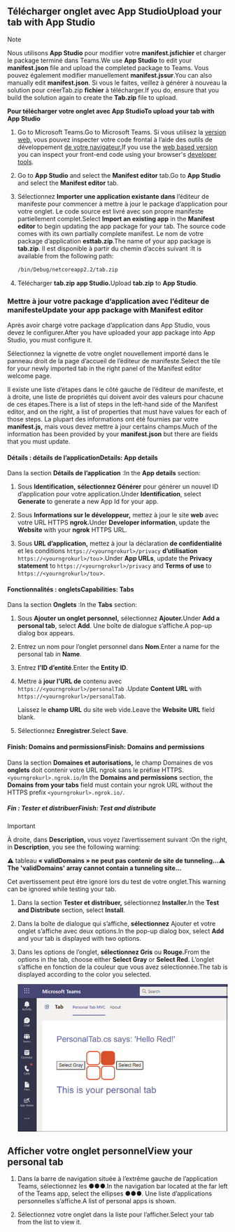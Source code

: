 ## <a name="upload-your-tab-with-app-studio"></a><span data-ttu-id="ca225-101">Télécharger onglet avec App Studio</span><span class="sxs-lookup"><span data-stu-id="ca225-101">Upload your tab with App Studio</span></span>

>[!NOTE]
> <span data-ttu-id="ca225-102">Nous utilisons **App Studio** pour modifier votre **manifest.jsfichier** et charger le package terminé dans Teams.</span><span class="sxs-lookup"><span data-stu-id="ca225-102">We use **App Studio** to edit your **manifest.json** file and upload the completed package to Teams.</span></span> <span data-ttu-id="ca225-103">Vous pouvez également modifier manuellement **manifest.jssur**.</span><span class="sxs-lookup"><span data-stu-id="ca225-103">You can also manually edit **manifest.json**.</span></span> <span data-ttu-id="ca225-104">Si vous le faites, veillez à générer à nouveau la solution pour créerTab.zip **fichier** à télécharger.</span><span class="sxs-lookup"><span data-stu-id="ca225-104">If you do, ensure that you build the solution again to create the **Tab.zip** file to upload.</span></span>

<span data-ttu-id="ca225-105">**Pour télécharger votre onglet avec App Studio**</span><span class="sxs-lookup"><span data-stu-id="ca225-105">**To upload your tab with App Studio**</span></span>

1. <span data-ttu-id="ca225-106">Go to Microsoft Teams.</span><span class="sxs-lookup"><span data-stu-id="ca225-106">Go to Microsoft Teams.</span></span> <span data-ttu-id="ca225-107">Si vous utilisez la [version web,](https://teams.microsoft.com) vous pouvez inspecter votre code frontal à l’aide des outils de développement [de votre navigateur.](~/tabs/how-to/developer-tools.md)</span><span class="sxs-lookup"><span data-stu-id="ca225-107">If you use the [web based version](https://teams.microsoft.com) you can inspect your front-end code using your browser's [developer tools](~/tabs/how-to/developer-tools.md).</span></span>

1. <span data-ttu-id="ca225-108">Go to **App Studio** and select the **Manifest editor** tab.</span><span class="sxs-lookup"><span data-stu-id="ca225-108">Go to **App Studio** and select the **Manifest editor** tab.</span></span>

1. <span data-ttu-id="ca225-109">Sélectionnez **Importer une application existante dans** l’éditeur de manifeste pour commencer à mettre à jour le package d’application pour votre onglet.  Le code source est livré avec son propre manifeste partiellement complet.</span><span class="sxs-lookup"><span data-stu-id="ca225-109">Select **Import an existing app** in the **Manifest editor** to begin updating the app package for your tab. The source code comes with its own partially complete manifest.</span></span> <span data-ttu-id="ca225-110">Le nom de votre package d’application **esttab.zip**.</span><span class="sxs-lookup"><span data-stu-id="ca225-110">The name of your app package is **tab.zip**.</span></span> <span data-ttu-id="ca225-111">Il est disponible à partir du chemin d’accès suivant :</span><span class="sxs-lookup"><span data-stu-id="ca225-111">It is available from the following path:</span></span>

    ```bash
    /bin/Debug/netcoreapp2.2/tab.zip
    ```

1. <span data-ttu-id="ca225-112">Télécharger **tab.zip** **app Studio.**</span><span class="sxs-lookup"><span data-stu-id="ca225-112">Upload **tab.zip** to **App Studio**.</span></span>

### <a name="update-your-app-package-with-manifest-editor"></a><span data-ttu-id="ca225-113">Mettre à jour votre package d’application avec l’éditeur de manifeste</span><span class="sxs-lookup"><span data-stu-id="ca225-113">Update your app package with Manifest editor</span></span>

<span data-ttu-id="ca225-114">Après avoir chargé votre package d’application dans App Studio, vous devez le configurer.</span><span class="sxs-lookup"><span data-stu-id="ca225-114">After you have uploaded your app package into App Studio, you must configure it.</span></span>

<span data-ttu-id="ca225-115">Sélectionnez la vignette de votre onglet nouvellement importé dans le panneau droit de la page d’accueil de l’éditeur de manifeste.</span><span class="sxs-lookup"><span data-stu-id="ca225-115">Select the tile for your newly imported tab in the right panel of the Manifest editor welcome page.</span></span>

<span data-ttu-id="ca225-116">Il existe une liste d’étapes dans le côté gauche de l’éditeur de manifeste, et à droite, une liste de propriétés qui doivent avoir des valeurs pour chacune de ces étapes.</span><span class="sxs-lookup"><span data-stu-id="ca225-116">There is a list of steps in the left-hand side of the Manifest editor, and on the right, a list of properties that must have values for each of those steps.</span></span> <span data-ttu-id="ca225-117">La plupart des informations ont été fournies par votre **manifest.js,** mais vous devez mettre à jour certains champs.</span><span class="sxs-lookup"><span data-stu-id="ca225-117">Much of the information has been provided by your **manifest.json** but there are fields that you must update.</span></span>

#### <a name="details-app-details"></a><span data-ttu-id="ca225-118">Détails : détails de l’application</span><span class="sxs-lookup"><span data-stu-id="ca225-118">Details: App details</span></span>

<span data-ttu-id="ca225-119">Dans la section **Détails de l’application** :</span><span class="sxs-lookup"><span data-stu-id="ca225-119">In the **App details** section:</span></span>

1. <span data-ttu-id="ca225-120">Sous **Identification,** **sélectionnez Générer** pour générer un nouvel ID d’application pour votre application.</span><span class="sxs-lookup"><span data-stu-id="ca225-120">Under **Identification**, select **Generate** to generate a new App Id for your app.</span></span>

1. <span data-ttu-id="ca225-121">Sous **Informations sur le développeur,** mettez à jour le site **web** avec votre URL HTTPS **ngrok.**</span><span class="sxs-lookup"><span data-stu-id="ca225-121">Under **Developer information**, update the **Website** with your **ngrok** HTTPS URL.</span></span>

1. <span data-ttu-id="ca225-122">Sous **URL d’application,** mettez à jour la déclaration **de confidentialité** et les conditions `https://<yourngrokurl>/privacy` **d’utilisation** `https://<yourngrokurl>/tou`>.</span><span class="sxs-lookup"><span data-stu-id="ca225-122">Under **App URLs**, update the **Privacy statement** to `https://<yourngrokurl>/privacy` and **Terms of use** to `https://<yourngrokurl>/tou`>.</span></span>

#### <a name="capabilities-tabs"></a><span data-ttu-id="ca225-123">Fonctionnalités : onglets</span><span class="sxs-lookup"><span data-stu-id="ca225-123">Capabilities: Tabs</span></span>

<span data-ttu-id="ca225-124">Dans la section **Onglets** :</span><span class="sxs-lookup"><span data-stu-id="ca225-124">In the **Tabs** section:</span></span>

1. <span data-ttu-id="ca225-125">Sous **Ajouter un onglet personnel,** sélectionnez **Ajouter.**</span><span class="sxs-lookup"><span data-stu-id="ca225-125">Under **Add a personal tab**, select **Add**.</span></span> <span data-ttu-id="ca225-126">Une boîte de dialogue s’affiche.</span><span class="sxs-lookup"><span data-stu-id="ca225-126">A pop-up dialog box appears.</span></span>

1. <span data-ttu-id="ca225-127">Entrez un nom pour l’onglet personnel dans **Nom**.</span><span class="sxs-lookup"><span data-stu-id="ca225-127">Enter a name for the personal tab in **Name**.</span></span>

1. <span data-ttu-id="ca225-128">Entrez **l’ID d’entité**.</span><span class="sxs-lookup"><span data-stu-id="ca225-128">Enter the **Entity ID**.</span></span>

1. <span data-ttu-id="ca225-129">Mettre à **jour l’URL de** contenu avec `https://<yourngrokurl>/personalTab` .</span><span class="sxs-lookup"><span data-stu-id="ca225-129">Update **Content URL** with `https://<yourngrokurl>/personalTab`.</span></span>

    <span data-ttu-id="ca225-130">Laissez le **champ URL** du site web vide.</span><span class="sxs-lookup"><span data-stu-id="ca225-130">Leave the **Website URL** field blank.</span></span>

1. <span data-ttu-id="ca225-131">Sélectionnez **Enregistrer**.</span><span class="sxs-lookup"><span data-stu-id="ca225-131">Select **Save**.</span></span>

#### <a name="finish-domains-and-permissions"></a><span data-ttu-id="ca225-132">Finish: Domains and permissions</span><span class="sxs-lookup"><span data-stu-id="ca225-132">Finish: Domains and permissions</span></span>

<span data-ttu-id="ca225-133">Dans la section **Domaines et autorisations,** le champ Domaines de vos **onglets** doit contenir votre URL ngrok sans le préfixe HTTPS. `<yourngrokurl>.ngrok.io/`</span><span class="sxs-lookup"><span data-stu-id="ca225-133">In the **Domains and permissions** section, the **Domains from your tabs** field must contain your ngrok URL without the HTTPS prefix `<yourngrokurl>.ngrok.io/`.</span></span>

##### <a name="finish-test-and-distribute"></a><span data-ttu-id="ca225-134">Fin : Tester et distribuer</span><span class="sxs-lookup"><span data-stu-id="ca225-134">Finish: Test and distribute</span></span>

>[!IMPORTANT]
> <span data-ttu-id="ca225-135">À droite, dans **Description,** vous voyez l’avertissement suivant :</span><span class="sxs-lookup"><span data-stu-id="ca225-135">On the right, in **Description**, you see the following warning:</span></span>
>
> <span data-ttu-id="ca225-136">&#9888; tableau **« validDomains » ne peut pas contenir de site de tunneling...**</span><span class="sxs-lookup"><span data-stu-id="ca225-136">&#9888; **The 'validDomains' array cannot contain a tunneling site...**</span></span>
>
><span data-ttu-id="ca225-137">Cet avertissement peut être ignoré lors du test de votre onglet.</span><span class="sxs-lookup"><span data-stu-id="ca225-137">This warning can be ignored while testing your tab.</span></span>

1. <span data-ttu-id="ca225-138">Dans la section **Tester et distribuer,** sélectionnez **Installer.**</span><span class="sxs-lookup"><span data-stu-id="ca225-138">In the **Test and Distribute** section, select **Install**.</span></span>

1. <span data-ttu-id="ca225-139">Dans la boîte de dialogue qui s’affiche, **sélectionnez** Ajouter et votre onglet s’affiche avec deux options.</span><span class="sxs-lookup"><span data-stu-id="ca225-139">In the pop-up dialog box, select **Add** and your tab is displayed with two options.</span></span>

1. <span data-ttu-id="ca225-140">Dans les options de l’onglet, **sélectionnez Gris** ou **Rouge.**</span><span class="sxs-lookup"><span data-stu-id="ca225-140">From the options in the tab, choose either **Select Gray** or **Select Red**.</span></span> <span data-ttu-id="ca225-141">L’onglet s’affiche en fonction de la couleur que vous avez sélectionnée.</span><span class="sxs-lookup"><span data-stu-id="ca225-141">The tab is displayed according to the color you selected.</span></span>
 
    ![Onglet personnel ASPNETMVC chargé](../../assets/images/tab-images/personaltabaspnetmvcuploaded.png)

## <a name="view-your-personal-tab"></a><span data-ttu-id="ca225-143">Afficher votre onglet personnel</span><span class="sxs-lookup"><span data-stu-id="ca225-143">View your personal tab</span></span>

1. <span data-ttu-id="ca225-144">Dans la barre de navigation située à l’extrême gauche de l’application Teams, sélectionnez les &#x25CF;&#x25CF;&#x25CF;.</span><span class="sxs-lookup"><span data-stu-id="ca225-144">In the navigation bar located at the far left of the Teams app, select the ellipses &#x25CF;&#x25CF;&#x25CF;.</span></span> <span data-ttu-id="ca225-145">Une liste d’applications personnelles s’affiche.</span><span class="sxs-lookup"><span data-stu-id="ca225-145">A list of personal apps is shown.</span></span>

1. <span data-ttu-id="ca225-146">Sélectionnez votre onglet dans la liste pour l’afficher.</span><span class="sxs-lookup"><span data-stu-id="ca225-146">Select your tab from the list to view it.</span></span>
